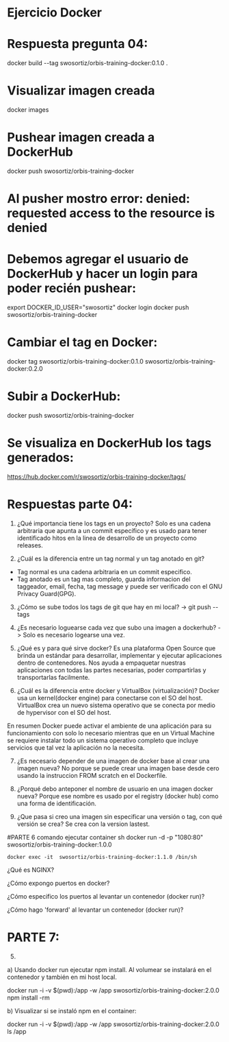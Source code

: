 # Ejercicio Docker
# Respuesta pregunta 04:
docker build --tag swosortiz/orbis-training-docker:0.1.0 .
# Visualizar imagen creada
docker images
# Pushear imagen creada a DockerHub
docker push swosortiz/orbis-training-docker 
# Al pusher mostro error:  denied: requested access to the resource is denied
# Debemos agregar el usuario de DockerHub y hacer un login para poder recién pushear:
export DOCKER_ID_USER="swosortiz"
docker login
docker push swosortiz/orbis-training-docker
# Cambiar el tag en Docker:
docker tag swosortiz/orbis-training-docker:0.1.0 swosortiz/orbis-training-docker:0.2.0
# Subir a DockerHub:
docker push swosortiz/orbis-training-docker 
# Se visualiza en DockerHub los tags generados:
https://hub.docker.com/r/swosortiz/orbis-training-docker/tags/


# Respuestas parte 04:
1. ¿Qué importancia tiene los tags en un proyecto?
Solo es una cadena arbitraria que apunta a un commit específico y es usado para tener identificado hitos en la linea de desarrollo de un proyecto como releases. 

2. ¿Cuál es la diferencia entre un tag normal y un tag anotado en git?
- Tag normal es una cadena arbitraria en un commit especifico.
- Tag anotado es un tag mas completo, guarda informacion del taggeador, email, fecha, tag message y puede ser verificado con el GNU Privacy Guard(GPG).

3. ¿Cómo se sube todos los tags de git que hay en mi local?
-> git push --tags

4. ¿Es necesario loguearse cada vez que subo una imagen a dockerhub?
-> Solo es necesario logearse una vez.

5. ¿Qué es y para qué sirve docker?
Es una plataforma Open Source que brinda un estándar para desarrollar, implementar y ejecutar aplicaciones dentro de contenedores. Nos ayuda a empaquetar nuestras aplicaciones con todas las partes necesarias, poder compartirlas y transportarlas facilmente.

6. ¿Cuál es la diferencia entre docker y VirtualBox (virtualización)?
Docker usa un kernel(docker engine) para conectarse con el SO del host. VirtualBox crea un nuevo sistema operativo que se conecta por medio de hypervisor con el SO del host. 

En resumen Docker puede activar el ambiente de una aplicación para su funcionamiento con solo lo necesario mientras que en un Virtual Machine se requiere instalar todo un sistema operativo completo que incluye servicios que tal vez la aplicación no la necesita.

7. ¿Es necesario depender de una imagen de docker base al crear una imagen nueva?
No porque se puede crear una imagen base desde cero usando la instruccion FROM scratch en el Dockerfile.

8. ¿Porqué debo anteponer el nombre de usuario en una imagen docker nueva?
Porque ese nombre es usado por el registry (docker hub) como una forma de identificación.

9. ¿Que pasa si creo una imagen sin especificar una versión o tag, con qué versión se crea?
Se crea con la version lastest.


#PARTE 6 comando ejecutar container sh docker run -d -p "1080:80" swosortiz/orbis-training-docker:1.0.0

```
docker exec -it  swosortiz/orbis-training-docker:1.1.0 /bin/sh
```
¿Qué es NGINX?

¿Cómo expongo puertos en docker?

¿Cómo especifico los puertos al levantar un contenedor (docker run)?

¿Cómo hago 'forward' al levantar un contenedor (docker run)?

# PARTE 7:
5. 
a) Usando docker run ejecutar npm install. 
Al volumear se instalará en el contenedor y también en mi host local.

docker run -i -v $(pwd):/app -w /app swosortiz/orbis-training-docker:2.0.0 npm install -rm

b) Visualizar si se instaló npm en el container:

docker run -i -v $(pwd):/app -w /app swosortiz/orbis-training-docker:2.0.0 ls /app



